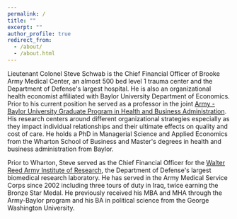 ```yaml
---
permalink: /
title: ""
excerpt: ""
author_profile: true
redirect_from: 
  - /about/
  - /about.html
---
```


Lieutenant Colonel Steve Schwab is the Chief Financial Officer of Brooke Army Medical Center, an almost 500 bed level 1 trauma center and the Department of Defense's largest hospital. He is also an organizational health economist affiliated with Baylor University Department of Economics. Prior to his current position he served as a professor in the joint [ Army - Baylor University Graduate Program in Health and Business Administration](https://www.baylor.edu/graduate/mha/). His research centers around different organizational strategies especially as they impact individual relationships and their ultimate effects on quality and cost of care. He holds a PhD in Managerial Science and Applied Economics from the Wharton School of Business and Master's degrees in health and business administration from Baylor.  
 
  
Prior to Wharton, Steve served as the Chief Financial Officer for the [Walter Reed Army Institute of Research](http://www.wrair.army.mil/), the Department of Defense's largest biomedical research laboratory. He has served in the Army Medical Service Corps since 2002 including three tours of duty in Iraq, twice earning the Bronze Star Medal. He previously received his MBA and MHA through the Army-Baylor program and his BA in political science from the George Washington University. 


